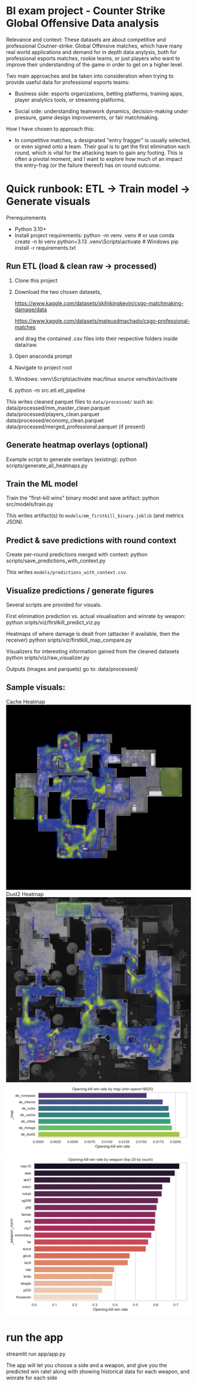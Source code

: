 # BI exam project - Counter Strike Global Offensive Data analysis

Relevance and context:
    These datasets are about competitive and professional Coutner-strike: Global Offensive matches, which have many real world applications and 
demand for in depth data anylysis, both for professional esports matches, rookie teams, or just players who want to improve their understanding of the game in order to get on a higher level.

Two main approaches and be taken into consideration when trying to provide useful data for professional esports teams:

- Business side: esports organizations, betting platforms, training apps, player analytics tools, or streaming platforms.


- Social side: understanding teamwork dynamics, decision-making under pressure, game design improvements, or fair matchmaking.

How I have chosen to approach this:

- In competitive matches, a designated "entry fragger" is usually selected, or even signed onto a team. Their goal is to get the first elimination each round, which is vital for the attacking team to gain any footing. This is often a pivotal moment, and I want to explore how much of an impact the entry-frag (or the failure thereof) has on round outcome.



# Quick runbook: ETL → Train model → Generate visuals

Prerequirements 
- Python 3.10+
- Install project requirements:
    python -m venv .venv       # or use conda create -n bi venv python=3.13
    .venv\Scripts\activate     # Windows
    pip install -r requirements.txt

Run ETL (load & clean raw -> processed)
---------------------------------------
1. Clone this project

2. Download the two chosen datasets, 
    
    https://www.kaggle.com/datasets/skihikingkevin/csgo-matchmaking-damage/data
    
    https://www.kaggle.com/datasets/mateusdmachado/csgo-professional-matches
    
    and drag the contained .csv files into their respective folders inside data/raw.


3.  Open anaconda prompt

4.  Navigate to project root

5.  Windows:
      venv\Scripts\activate 
    mac/linux
      source venv/bin/activate

6.  python -m src.etl.etl_pipeline

This writes cleaned parquet files to `data/processed/` such as:
    data/processed/mm_master_clean.parquet
    data/processed/players_clean.parquet
    data/processed/economy_clean.parquet
    data/processed/merged_professional.parquet  (if present)

Generate heatmap overlays (optional)
-----------------------------------

Example script to generate overlays (existing):
    python scripts/generate_all_heatmaps.py

Train the ML model
------------------
Train the "first-kill wins" binary model and save artifact:
    python src/models/train.py

This writes artifact(s) to `models/mm_firstkill_binary.joblib` (and metrics JSON).

Predict & save predictions with round context
---------------------------------------------
Create per-round predictions merged with context:
    python scripts/save_predictions_with_context.py

This writes `models/predictions_with_context.csv`.

Visualize predictions / generate figures
----------------------------------------
Several scripts are provided for visuals. 

First elimination prediction vs. actual visualisation and winrate by weapon:
python sripts/viz/firstkill_predict_viz.py

Heatmaps of where damage is dealt from (attacker if available, then the receiver) 
python sripts/viz/firstkill_map_compare.py

Visualizers for interesting information gained from the cleaned datasets
python sripts/viz/raw_visualizer.py

Outputs (images and parquets) go to: data/processed/



## Sample visuals:

Cache Heatmap
![Cache Heatmap](sample_visuals/de_cache_composite.png)
Dust2 Heatmap
![Dust2 Heatmap](sample_visuals\de_dust2_composite.png)
![Winrate for team with first elimination, for each map](sample_visuals/opening_winrate_by_map.png)
![Winrate for team with first elimination with each weapon](sample_visuals/opening_winrate_by_weapon_topN.png)

# run the app
streamlit run app/app.py

The app will let you choose a side and a weapon, and give you the predicted win rate! along with showing historical data for each weapon, and winrate for each side